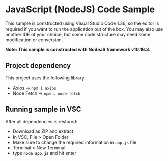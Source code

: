 # JavaScript (NodeJS) Code Sample

This sample is constructed using Visual Studio Code 1.36, so the editor is required if you want to run the application out of the box. You may also use another IDE of your choice, but some code structure may need some modification or conversion.

__Note: This sample is constructed with NodeJS framework v10.16.3.__

## Project dependency
This project uses the following library:
- Axios → <code>npm i axios</code>
- Node Fetch → <code>npm i node-fetch</code>

## Running sample in VSC
After all dependencies is restored:
- Download as ZIP and extract
- In VSC, File > Open Folder
- Make sure to change the required information in <code>app.js</code> file
- Terminal > New Terminal
- type <b><code>node app.js</code></b> and hit enter

